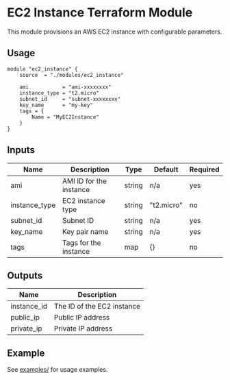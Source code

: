 # EC2 Instance Terraform Module

This module provisions an AWS EC2 instance with configurable parameters.

## Usage

```hcl
module "ec2_instance" {
    source  = "./modules/ec2_instance"

    ami           = "ami-xxxxxxxx"
    instance_type = "t2.micro"
    subnet_id     = "subnet-xxxxxxxx"
    key_name      = "my-key"
    tags = {
        Name = "MyEC2Instance"
    }
}
```

## Inputs

| Name           | Description                   | Type     | Default      | Required |
|----------------|------------------------------|----------|--------------|----------|
| ami            | AMI ID for the instance      | string   | n/a          | yes      |
| instance_type  | EC2 instance type            | string   | "t2.micro"   | no       |
| subnet_id      | Subnet ID                    | string   | n/a          | yes      |
| key_name       | Key pair name                | string   | n/a          | yes      |
| tags           | Tags for the instance        | map      | {}           | no       |

## Outputs

| Name           | Description                   |
|----------------|------------------------------|
| instance_id    | The ID of the EC2 instance   |
| public_ip      | Public IP address            |
| private_ip     | Private IP address           |

## Example

See [examples/](../../examples/) for usage examples.

